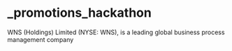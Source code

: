 # _promotions_hackathon
WNS (Holdings) Limited (NYSE: WNS), is a leading global business process management company
